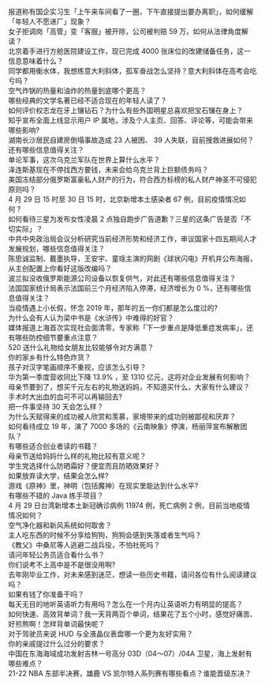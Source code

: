 报道称有国企实习生「上午来车间看了一圈，下午直接提出要办离职」，如何缓解「年轻人不愿进厂」现象？  
女子拒调岗「高管」变「客服」被开除，公司被判赔 59 万，如何从法律角度解读？  
北京着手进行方舱医院建设工作，现已完成 4000 张床位的改建储备任务，这一信息意味着什么？  
同学都用衡水体，我想练意大利斜体，孤军奋战怎么坚持？意大利斜体在高考会吃亏吗？  
空气炸锅的热量和油炸的热量到底哪个更高？  
哪些经典的文学名著已经不适合现在的年轻人读了？  
如何评价权志龙在牙上镶钻石？为什么有些外国明星总喜欢把宝石镶在身上？  
知乎宣布全面上线显示用户 IP 属地，涉及个人主页、回答、评论等，可能会带来哪些影响?  
湖南长沙居民自建房倒塌事故造成 23 人被困、 39 人失联，目前搜救进展如何？还有哪些信息值得关注？  
单论军事，这次乌克兰军队在世界上算什么水平？  
泽连斯基现在不停找西方要钱，未来会给乌克兰背上巨额债务吗？  
美国冻结部分俄罗斯富豪私人财产的行为，符合西方标榜的私人财产神圣不可侵犯原则吗？  
4 月 29 日 15 时至 30 日 15 时，北京新增本土感染者 67 例，目前疫情情况如何？  
如何看待三星为发布女性凌晨 2 点独自跑步广告道歉？三星的这条广告是否「不切实际」？  
中共中央政治局会议分析研究当前经济形势和经济工作，审议国家十四五期间人才发展规划，哪些信息值得关注？  
陈思诚监制、戴墨执导，王安宇、童瑶主演的网剧《球状闪电》开机并公布海报，从主创配置上你看好这版改编吗？  
波兰拟没收俄罗斯能源公司设备以恢复供气，对此还有哪些信息值得关注？  
法国国家统计局表示法国前三个月经济陷入停滞，经济增长为 0 %，还有哪些信息值得关注？  
当疫情遇上小长假，怀念 2019 年，那年的五一你们都是怎么度过的?  
为什么会有人认为梁中书是《水浒传》中难得的好官？  
媒体报道上海首次实现社会面清零，专家称「下一步重点是降低重症发病率」，还有哪些防控细节要重点注意？  
520 送什么礼物给女朋友比较能够令对方满意？  
你的家乡有什么特色炸货？  
孩子对汉字笔画顺序不重视，应该怎么引导？  
华为第一季度营收同比下降 13.9% ，至 1310 亿元，这将对企业发展有何影响？  
母亲节要到了，想买千元左右的礼物送妈妈，不知道买什么，大家有什么建议？  
手术时大出血的血可不可以再输回去?  
把一件事坚持 30 天会怎么样？  
为什么天赋得来的成功被人欣赏和羡慕，家境带来的成功则被鄙视和厌弃？  
如何看待成立 19 年，演了 7000 多场的《云南映象》停演，杨丽萍宣布解散团队？  
有哪些适合创业者读的书籍？  
母亲节送给妈妈什么样的礼物比较有意义呢？  
学生党选择什么防晒霜好？便宜而且防晒效果好？  
如果放弃读大学，结果会怎么样?  
游戏《原神》里，神明（包括魔神）在现实里能达到什么水平?  
有哪些不错的 Java 练手项目？  
4 月 29 日台湾新增本土新冠确诊病例 11974 例，死亡病例 2 例，目前当地疫情情况如何？  
空气净化器和新风系统如何取舍？  
主人吃东西的时候不分享给狗狗，狗狗会感到失落或者生气吗？  
《教父》中桑尼等人逃避二战兵役，不怕社死吗？  
请问年轻公务员适合看什么书？  
你们说考不上高中是不是很没用啊?  
去年刚毕业工作，对未来感到迷茫，想读一些历史书籍，请问各位有什么阅读建议吗？  
如果有钱了你准备干吗？  
每天无目的地听英语听力有用吗？怎么在一个月内让英语听力有明显的提高？  
如何快速、高效背单词？我一天背两百个单词，结果花了五个小时，感觉好痛苦、好煎熬啊！怎样背单词最快呢？  
对于驾驶员来说 HUD 与全液晶仪表盘哪一个更为友好实用？  
你的亲戚提过什么过分的要求？  
中国在东海海域成功发射吉林一号高分 03D（04～07）/04A 卫星，海上发射有哪些难点？  
21-22 NBA 东部半决赛，雄鹿 VS 凯尔特人系列赛有哪些看点？谁能晋级东决？  
